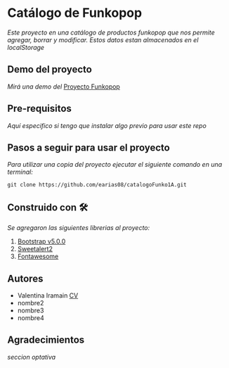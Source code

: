 # Catálogo de Funkopop

_Este proyecto en una catálogo de productos funkopop que nos permite agregar, borrar y modificar. Estos datos estan almacenados en el localStorage_

## Demo del proyecto

_Mirá una demo del_ [Proyecto Funkopop](https://trello.com/b/aG1xYAVA/comision-1a-2do-sem)

## Pre-requisitos

_Aquí especifico si tengo que instalar algo previo para usar este repo_

## Pasos a seguir para usar el proyecto

_Para utilizar una copia del proyecto ejecutar el siguiente comando en una terminal:_

`git clone https://github.com/earias08/catalogoFunko1A.git`

## Construido con 🛠
_Se agregaron las siguientes librerias al proyecto:_

1. [Bootstrap v5.0.0](https://getbootstrap.com/)
1. [Sweetalert2](https://sweetalert2.github.io/)
1. [Fontawesome](https://fontawesome.com/)

## Autores

- Valentina Iramain [CV](https://github.com/viramain/viramain.github.io.git)
- nombre2
- nombre3
- nombre4

## Agradecimientos

_seccion optativa_